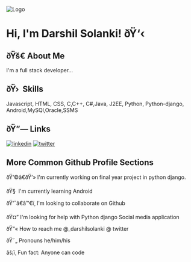
![Logo](github.com/Darshil-Solanki/Darshil-Solanki/profile.png)


# Hi, I'm Darshil Solanki! ðŸ‘‹


## ðŸš€ About Me
I'm a full stack developer...


## ðŸ›  Skills
Javascript, HTML, CSS, C,C++, C#,Java, J2EE, 
Python, Python-django, Android,MySQl,Oracle,SSMS 

## ðŸ”— Links
[![linkedin](https://img.shields.io/badge/linkedin-0A66C2?style=for-the-badge&logo=linkedin&logoColor=white)](https://www.linkedin.com/)
[![twitter](https://img.shields.io/badge/twitter-1DA1F2?style=for-the-badge&logo=twitter&logoColor=white)](https://twitter.com/_DarshilSolanki)


## More Common Github Profile Sections
ðŸ‘©â€ðŸ’» I'm currently working on final year project in python django.

ðŸ§  I'm currently learning Android

ðŸ‘¯â€â™€ï¸ I'm looking to collaborate on Github

ðŸ¤” I'm looking for help with Python django Social media application

ðŸ“« How to reach me @_darshilsolanki @ twitter

ðŸ˜„ Pronouns he/him/his

âš¡ï¸ Fun fact: Anyone can code

